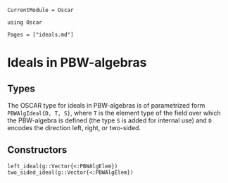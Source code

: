 ```@meta
CurrentModule = Oscar
```

```@setup oscar
using Oscar
```

```@contents
Pages = ["ideals.md"]
```

# Ideals in PBW-algebras

## Types

The OSCAR type for ideals in PBW-algebras is of parametrized form `PBWAlgIdeal{D, T, S}`,
where `T` is the element type of the field over which the PBW-algebra is defined (the
type `S` is added for internal use) and `D` encodes the direction
left, right, or two-sided.

## Constructors

```@docs
left_ideal(g::Vector{<:PBWAlgElem})
two_sided_ideal(g::Vector{<:PBWAlgElem})
```
